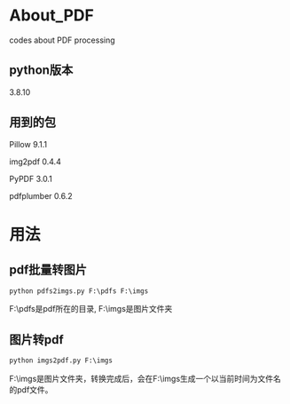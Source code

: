 # About_PDF
codes about PDF processing

## python版本
3.8.10

## 用到的包
  Pillow 9.1.1  
    
  img2pdf 0.4.4
    
  PyPDF 3.0.1
  
  pdfplumber 0.6.2


# 用法
## pdf批量转图片
```cmd
python pdfs2imgs.py F:\pdfs F:\imgs
```
F:\pdfs是pdf所在的目录, F:\imgs是图片文件夹

## 图片转pdf
```cmd
python imgs2pdf.py F:\imgs
```
F:\imgs是图片文件夹，转换完成后，会在F:\imgs生成一个以当前时间为文件名的pdf文件。
